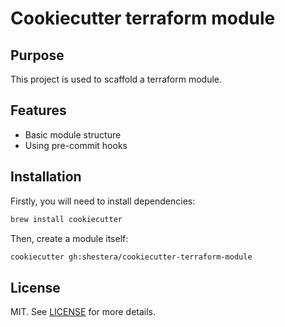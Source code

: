 # Cookiecutter terraform module

## Purpose

This project is used to scaffold a terraform module.

## Features

- Basic module structure
- Using pre-commit hooks

## Installation

Firstly, you will need to install dependencies:

```bash
brew install cookiecutter
```

Then, create a module itself:

```bash
cookiecutter gh:shestera/cookiecutter-terraform-module
```

## License

MIT. See [LICENSE](https://github.com/shestera/cookiecutter-terraform-module/blob/master/LICENSE) for more details.
